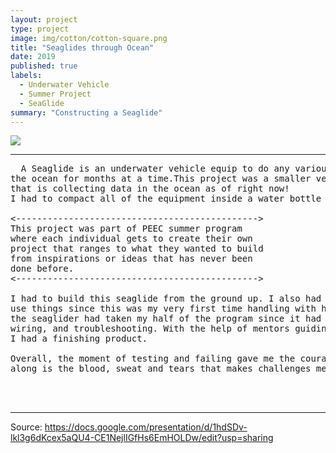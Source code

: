```yaml
---
layout: project
type: project
image: img/cotton/cotton-square.png
title: "Seaglides through Ocean"
date: 2019
published: true
labels:
  - Underwater Vehicle
  - Summer Project
  - SeaGlide
summary: "Constructing a Seaglide"
---
```


<img class = "first image" src="..https://images.app.goo.gl/AGgxvd5JGMRsr26f6">



<hr>

<pre>
  A Seaglide is an underwater vehicle equip to do any various mission that could last in
the ocean for months at a time.This project was a smaller version of an orignal seaglider
that is collecting data in the ocean as of right now!
I had to compact all of the equipment inside a water bottle which was the neatest thing.
  
<---------------------------------------------->
This project was part of PEEC summer program
where each individual gets to create their own
project that ranges to what they wanted to build 
from inspirations or ideas that has never been 
done before.
<---------------------------------------------->

I had to build this seaglide from the ground up. I also had to follow some tutorials on how to
use things since this was my very first time handling with heated and toxic materials. Building 
the seaglider had taken my half of the program since it had consists of dedigning, soldering, 
wiring, and troubleshooting. With the help of mentors guiding me throught the process,
I had a finishing product.

Overall, the moment of testing and failing gave me the courage to not give up because what comes 
along is the blood, sweat and tears that makes challenges memorable and knowledgeable.



</pre>

<hr>

Source: <https://docs.google.com/presentation/d/1hdSDv-lkl3g6dKcex5aQU4-CE1NejlIGfHs6EmHOLDw/edit?usp=sharing>
